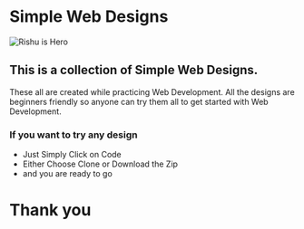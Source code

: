 
# Simple Web Designs

![[Rishu is Hero ](https://github.com/rishu541/02-Learning-Web-Development/blob/master/ReadMe%20file%20Resouce/createbyrishu.png)](https://github.com/rishu541)

## This is a collection of Simple Web Designs.

These all are created while practicing Web Development. All the designs are beginners friendly so anyone can try them all to get started with Web Development.

### If you want to try any design

- Just Simply Click on Code
- Either Choose Clone or Download the Zip
- and you are ready to go

Thank you
=======
